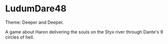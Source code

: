 # LudumDare48

Theme: Deeper and Deeper.

A game about Haron delivering the souls on the Styx river through Dante's 9 circles of hell.
